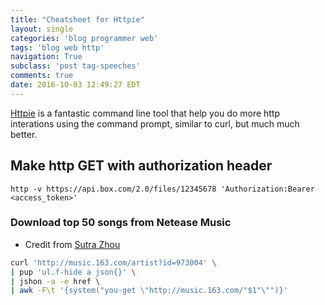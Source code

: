 ```yaml
---
title: "Cheatsheet for Httpie"
layout: single
categories: 'blog programmer web'
tags: 'blog web http'
navigation: True
subclass: 'post tag-speeches'
comments: true
date: 2016-10-03 12:49:27 EDT
---
```


[Httpie](https://httpie.org/) is a fantastic command line tool that help you do more http interations using the command prompt, similar to curl, but much much better.

## Make http GET with authorization header
```
http -v https://api.box.com/2.0/files/12345678 'Authorization:Bearer <access_token>'
```

### Download top 50 songs from Netease Music

- Credit from [Sutra Zhou](https://feedly.com/i/entry/CdO4oMiqEuoiHIBRXUch+5nrnT1jzSOd/3CkEd5fU4c=_15b15c3cfae:34ecf76:5d3506ae)

```bash
curl 'http://music.163.com/artist?id=973004' \
| pup 'ul.f-hide a json{}' \
| jshon -a -e href \
| awk -F\t '{system("you-get \"http://music.163.com/"$1"\"")}'
```
